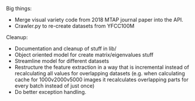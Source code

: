 Big things:

- Merge visual variety code from 2018 MTAP journal paper into the API.
- Crawler.py to re-create datasets from YFCC100M


Cleanup:

- Documentation and cleanup of stuff in lib/
- Object oriented model for create matrix/eigenvalues stuff
- Streamline model for different datasets
- Restructure the feature extraction in a way that is incremental instead of recalculating all values for overlapping datasets (e.g. when calculating cache for 1000v2000v5000 images it recalculates overlapping parts for every batch instead of just once)
- Do better exception handling.
